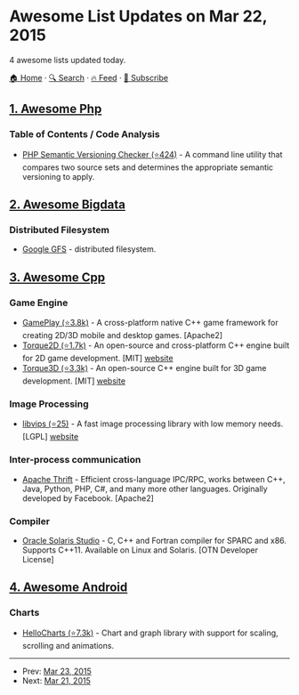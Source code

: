 # Awesome List Updates on Mar 22, 2015

4 awesome lists updated today.

[🏠 Home](/README.md) · [🔍 Search](https://test.trackawesomelist.com/search/) · [🔥 Feed](https://test.trackawesomelist.com/rss.xml) · [📮 Subscribe](https://trackawesomelist.us17.list-manage.com/subscribe?u=d2f0117aa829c83a63ec63c2f&id=36a103854c)



## [1. Awesome Php](/content/ziadoz/awesome-php/README.md)

### Table of Contents / Code Analysis

*   [PHP Semantic Versioning Checker (⭐424)](https://github.com/tomzx/php-semver-checker) - A command line utility that compares two source sets and determines the appropriate semantic versioning to apply.

## [2. Awesome Bigdata](/content/newTendermint/awesome-bigdata/README.md)

### Distributed Filesystem

*   [Google GFS](http://static.googleusercontent.com/media/research.google.com/en//archive/gfs-sosp2003.pdf) - distributed filesystem.

## [3. Awesome Cpp](/content/fffaraz/awesome-cpp/README.md)

### Game Engine

*   [GamePlay (⭐3.8k)](https://github.com/gameplay3d/GamePlay) - A cross-platform native C++ game framework for creating 2D/3D mobile and desktop games. \[Apache2]
*   [Torque2D (⭐1.7k)](https://github.com/GarageGames/Torque2D) - An open-source and cross-platform C++ engine built for 2D game development. \[MIT] [website](https://www.garagegames.com/products/torque-2d)
*   [Torque3D (⭐3.3k)](https://github.com/GarageGames/Torque3D) - An open-source C++ engine built for 3D game development. \[MIT] [website](https://www.garagegames.com/products/torque-3d)

### Image Processing

*   [libvips (⭐25)](https://github.com/jcupitt/libvips) - A fast image processing library with low memory needs. \[LGPL] [website](http://www.vips.ecs.soton.ac.uk/)

### Inter-process communication

*   [Apache Thrift](https://thrift.apache.org/) - Efficient cross-language IPC/RPC, works between C++, Java, Python, PHP, C#, and many more other languages. Originally developed by Facebook. \[Apache2]

### Compiler

*   [Oracle Solaris Studio](http://www.oracle.com/technetwork/server-storage/solarisstudio/overview/index.html) - C, C++ and Fortran compiler for SPARC and x86. Supports C++11. Available on Linux and Solaris. \[OTN Developer License]

## [4. Awesome Android](/content/JStumpp/awesome-android/README.md)

### Charts

*   [HelloCharts (⭐7.3k)](https://github.com/lecho/hellocharts-android) - Chart and graph library with support for scaling, scrolling and animations.

---

- Prev: [Mar 23, 2015](/content/2015/03/23/README.md)
- Next: [Mar 21, 2015](/content/2015/03/21/README.md)
